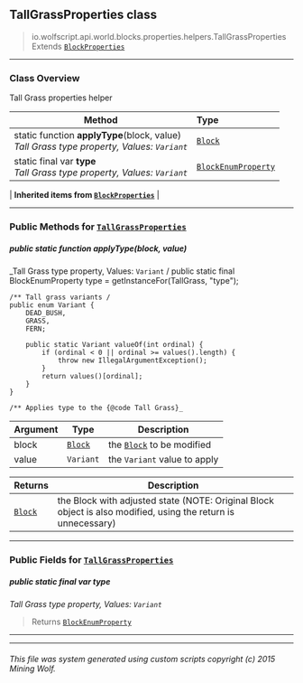 ## TallGrassProperties __class__

>io.wolfscript.api.world.blocks.properties.helpers.TallGrassProperties
>Extends [`BlockProperties`](BlockProperties.md)

---

### Class Overview

Tall Grass properties helper

Method | Type   
--- | :--- 
static function __applyType__(block, value) <br> _Tall Grass type property, Values: `Variant`_ | [`Block`](../../Block.md)
static final var __type__ <br> _Tall Grass type property, Values: `Variant`_ | [`BlockEnumProperty`](../BlockEnumProperty.md)
 |
__Inherited items from [`BlockProperties`](BlockProperties.md)__ |





---


### Public Methods for [`TallGrassProperties`](TallGrassProperties.md)

##### <a id='applytype'></a>public static function __applyType__(block, value)

_Tall Grass type property, Values: `Variant` /
    public static final BlockEnumProperty type = getInstanceFor(TallGrass, "type");

    /** Tall grass variants /
    public enum Variant {
        DEAD_BUSH,
        GRASS,
        FERN;

        public static Variant valueOf(int ordinal) {
            if (ordinal < 0 || ordinal >= values().length) {
                throw new IllegalArgumentException();
            }
            return values()[ordinal];
        }
    }

    /** Applies type to the {@code Tall Grass}_

Argument | Type | Description  
--- | --- | --- 
block | [`Block`](../../Block.md) | the [`Block`](../../Block.md) to be modified
value | `Variant` | the `Variant` value to apply

Returns | Description
--- | --- 
[`Block`](../../Block.md) | the Block with adjusted state (NOTE: Original Block object is also modified, using the return is unnecessary)


---

### Public Fields for [`TallGrassProperties`](TallGrassProperties.md)

##### <a id='type'></a>public static final var __type__

_Tall Grass type property, Values: `Variant`_

>Returns
>  [`BlockEnumProperty`](../BlockEnumProperty.md)

---


---


###### This file was system generated using custom scripts copyright (c) 2015 Mining Wolf.
	

